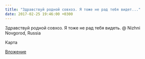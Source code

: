 ```yaml
---
title: "Здравствуй родной совхоз. Я тоже не рад тебя видет..."
date: 2017-02-25 19:46:00 +0300
---
```


Здравствуй родной совхоз. Я тоже не рад тебя видеть. @ Nizhni Novgorod, Russia

Карта

[Вложение](/assets/vk_photos/2/QmVv2xUK6d8.jpg)

